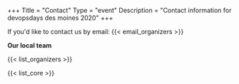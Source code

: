 +++
Title = "Contact"
Type = "event"
Description = "Contact information for devopsdays des moines 2020"
+++

If you'd like to contact us by email: {{< email_organizers >}}

**Our local team**

{{< list_organizers >}}


{{< list_core >}}
